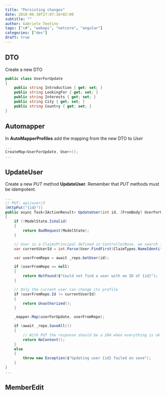 ```yaml
---
title: "Persisting changes"
date: 2018-06-30T17:07:16+02:00
subtitle: ""
author: Gabriele Teotino
tags: ["c#", "webapi", "netcore", "angular"]
categories: ["dev"]
draft: true
---
```


## DTO

Create a new DTO

```c#
public class UserForUpdate
{
    public string Introduction { get; set; }
    public string LookingFor { get; set; }
    public string Interests { get; set; }
    public string City { get; set; }
    public string Country { get; set; }
}
```

## Automapper

In **AutoMapperProfiles** add the mapping from the new DTO to *User*

```c#
...
CreateMap<UserForUpdate, User>();
...
```

## UpdateUser

Create a new *PUT* method **UpdateUser**. Remember that *PUT* methods must be idempotent.

```c#
...
// PUT: api/user/3
[HttpPut("{id}")]
public async Task<IActionResult> UpdateUser(int id, [FromBody] UserForUpdate userForUpdate)
{
    if (!ModelState.IsValid)
    {
        return BadRequest(ModelState);
    }

    // User is a ClaimsPrincipal defined in ControllerBase, we search for the first identity that has an id (NameIdentifier)
    var currentUserId = int.Parse(User.FindFirst(ClaimTypes.NameIdentifier).Value);

    var userFromRepo = await _repo.GetUser(id);

    if (userFromRepo == null)
    {
        return NotFound($"Could not find a user with an ID of {id}");
    }

    // Only the current user can change its profile
    if (userFromRepo.Id != currentUserId)
    {
        return Unauthorized();
    }

    _mapper.Map(userForUpdate, userFromRepo);

    if (await _repo.SaveAll())
    {
        // With PUT the response should be a 204 when everything is ok
        return NoContent();
    }
    else
    {
        throw new Exception($"Updating user {id} failed on save");
    }
}
...
```

## MemberEdit
